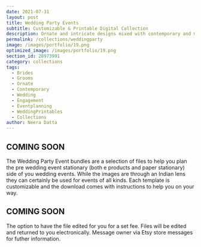 ```yaml
---
date: 2021-07-31 
layout: post
title: Wedding Party Events
subtitle: Customizable & Printable Digital Collection
description: Ornate and intricate designs mixed with contemporary and modern stationary options to help manage the pre-wedding event invitations
permalink: /collections/weddingparty
image: /images/portfolio/19.png
optimized_image: /images/portfolio/19.png
section_id: 28973991
category: collections
tags:
  - Brides
  - Grooms
  - Ornate
  - Contemporary
  - Wedding
  - Engagement
  - Eventplanning
  - WeddingPrintables
  - Collections
author: Neera Datta
---
```


## COMING SOON

The Wedding Party Event bundles are a selection of files to help you plan the pre wedding event stationary (both e products and paper stationary) side of you wedding events. While the images are through an Indian lens they can certainly be used for events of all kinds. Each template is customizable and the download comes with instructions to help you on your way. 

## COMING SOON

The option to have the file edited for you for a set fee. Files will be edited and returned to you electronically. Message owner via Etsy store messages for futher information.